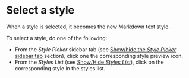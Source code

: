 # Select a style

When a style is selected, it becomes the new Markdown text style. 

To select a style, do one of the following:

- From the _Style Picker_ sidebar tab (see [Show/hide the _Style Picker_ sidebar tab](#show-hide-style-picker) section), click one the corresponding style preview icon.
- From the _Styles List_ (see [Show/Hide _Styles List_](#show-hide-styles-list)), click on the corresponding style in the styles list.


